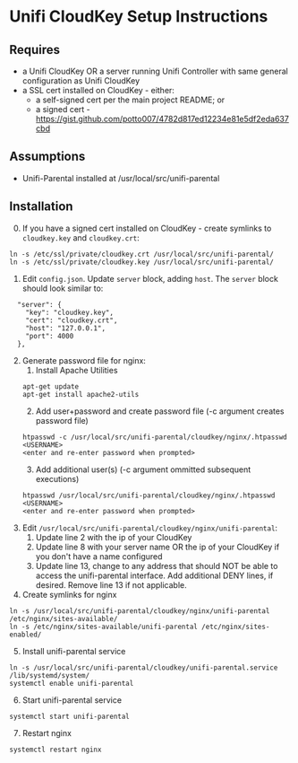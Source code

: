 # Unifi CloudKey Setup Instructions

## Requires
* a Unifi CloudKey OR a server running Unifi Controller with same general configuration as Unifi CloudKey
* a SSL cert installed on CloudKey - either: 
  * a self-signed cert per the main project README; or
  * a signed cert - https://gist.github.com/potto007/4782d817ed12234e81e5df2eda637cbd

## Assumptions
* Unifi-Parental installed at /usr/local/src/unifi-parental

## Installation
0. If you have a signed cert installed on CloudKey - create symlinks to `cloudkey.key` and `cloudkey.crt`:
  ```
  ln -s /etc/ssl/private/cloudkey.crt /usr/local/src/unifi-parental/
  ln -s /etc/ssl/private/cloudkey.key /usr/local/src/unifi-parental/
  ```
1. Edit `config.json`. Update `server` block, adding `host`.  The `server` block should look similar to:
```
  "server": {
    "key": "cloudkey.key",
    "cert": "cloudkey.crt",
    "host": "127.0.0.1",
    "port": 4000
  },
```
2. Generate password file for nginx:
    1. Install Apache Utilities
    ```
    apt-get update
    apt-get install apache2-utils
    ```
    2. Add user+password and create password file (-c argument creates password file)
    ```
    htpasswd -c /usr/local/src/unifi-parental/cloudkey/nginx/.htpasswd <USERNAME>
    <enter and re-enter password when prompted>
    ```
    3. Add additional user(s) (-c argument ommitted subsequent executions)
    ```
    htpasswd /usr/local/src/unifi-parental/cloudkey/nginx/.htpasswd <USERNAME>
    <enter and re-enter password when prompted>
    ```
3. Edit `/usr/local/src/unifi-parental/cloudkey/nginx/unifi-parental`:
    1. Update line 2 with the ip of your CloudKey
    2. Update line 8 with your server name OR the ip of your CloudKey if you don't have a name configured
    3. Update line 13, change to any address that should NOT be able to access the unifi-parental interface. Add additional DENY lines, if desired. Remove line 13 if not applicable.
4. Create symlinks for nginx
```
ln -s /usr/local/src/unifi-parental/cloudkey/nginx/unifi-parental /etc/nginx/sites-available/
ln -s /etc/nginx/sites-available/unifi-parental /etc/nginx/sites-enabled/
```
5. Install unifi-parental service
```
ln -s /usr/local/src/unifi-parental/cloudkey/unifi-parental.service /lib/systemd/system/
systemctl enable unifi-parental
```
6. Start unifi-parental service
```
systemctl start unifi-parental
```
7. Restart nginx
```
systemctl restart nginx
```